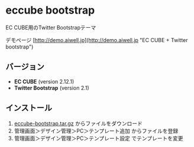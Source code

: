 eccube bootstrap
======

EC CUBE用のTwitter Bootstrapテーマ


デモページ [http://demo.aiwell.jp](http://demo.aiwell.jp "EC CUBE + Twitter bootstrap")


バージョン
------
+ **EC CUBE** (version 2.12.1)
+ **Twitter Bootstrap** (version 2.1)


インストール
------
1. [eccube-bootstrap.tar.gz](https://github.com/downloads/nagakiatsushi/eccube-bootstrap/eccube_bootstrap.tar.gz) からファイルをダウンロード
2. 管理画面＞デザイン管理＞PC＞テンプレート追加 からファイルを登録
3. 管理画面＞デザイン管理＞PC＞テンプレート設定 でテンプレートを変更
